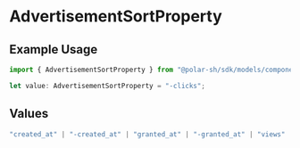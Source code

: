 # AdvertisementSortProperty

## Example Usage

```typescript
import { AdvertisementSortProperty } from "@polar-sh/sdk/models/components";

let value: AdvertisementSortProperty = "-clicks";
```

## Values

```typescript
"created_at" | "-created_at" | "granted_at" | "-granted_at" | "views" | "-views" | "clicks" | "-clicks"
```